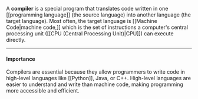A **compiler** is a special program that translates code written in one [[programming language]] (the source language) into another language (the target language). Most often, the target language is [[Machine Code|machine code,]] which is the set of instructions a computer's central processing unit ([[CPU  (Central Processing Unit)|CPU]]) can execute directly.

---
#### Importance

Compilers are essential because they allow programmers to write code in high-level languages like [[Python]], Java, or C++. High-level languages are easier to understand and write than machine code, making programming more accessible and efficient.


